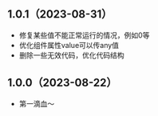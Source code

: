 ## 1.0.1（2023-08-31）
- 修复某些值不能正常运行的情况，例如0等
- 优化组件属性value可以传any值
- ️删除一些无效代码，优化代码结构
## 1.0.0（2023-08-22）
- 第一滴血～